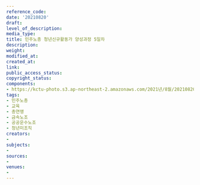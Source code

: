```yaml
---
reference_code: 
date: '20210820'
draft: 
level_of_description: 
media_type: 
title: 민주노총 청년신규활동가 양성과정 5일차
description: 
weight: 
modified_at: 
created_at: 
link: 
public_access_status: 
copyright_status: 
components:
- https://kctu-photo.s3.ap-northeast-2.amazonaws.com/2021년/8월/20210820-민주노총+청년신규활동가+양성과정+5일차_민주노총_교육_총연맹_금속노조_공공운수노조_청년미조직/_5D40056.jpg
tags:
- 민주노총
- 교육
- 총연맹
- 금속노조
- 공공운수노조
- 청년미조직
creators:
- 
subjects:
- 
sources:
- 
venues:
- 
---
```

